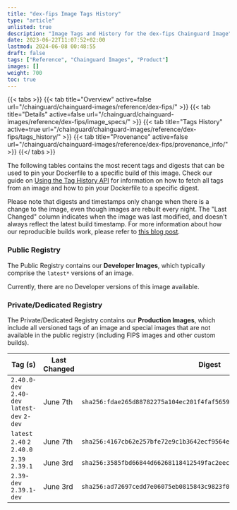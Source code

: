 ```yaml
---
title: "dex-fips Image Tags History"
type: "article"
unlisted: true
description: "Image Tags and History for the dex-fips Chainguard Image"
date: 2023-06-22T11:07:52+02:00
lastmod: 2024-06-08 00:48:55
draft: false
tags: ["Reference", "Chainguard Images", "Product"]
images: []
weight: 700
toc: true
---
```


{{< tabs >}}
{{< tab title="Overview" active=false url="/chainguard/chainguard-images/reference/dex-fips/" >}}
{{< tab title="Details" active=false url="/chainguard/chainguard-images/reference/dex-fips/image_specs/" >}}
{{< tab title="Tags History" active=true url="/chainguard/chainguard-images/reference/dex-fips/tags_history/" >}}
{{< tab title="Provenance" active=false url="/chainguard/chainguard-images/reference/dex-fips/provenance_info/" >}}
{{</ tabs >}}

The following tables contains the most recent tags and digests that can be used to pin your Dockerfile to a specific build of this image. Check our guide on [Using the Tag History API](/chainguard/chainguard-images/using-the-tag-history-api/) for information on how to fetch all tags from an image and how to pin your Dockerfile to a specific digest.

Please note that digests and timestamps only change when there is a change to the image, even though images are rebuilt every night. The "Last Changed" column indicates when the image was last modified, and doesn't always reflect the latest build timestamp. For more information about how our reproducible builds work, please refer to [this blog post](https://www.chainguard.dev/unchained/reproducing-chainguards-reproducible-image-builds).

### Public Registry
The Public Registry contains our **Developer Images**, which typically comprise the `latest*` versions of an image.

Currently, there are no Developer versions of this image available.

### Private/Dedicated Registry
The Private/Dedicated Registry contains our **Production Images**, which include all versioned tags of an image and special images that are not available in the public registry (including FIPS images and other custom builds).

| Tag (s)                                       | Last Changed | Digest                                                                    |
|-----------------------------------------------|--------------|---------------------------------------------------------------------------|
|  `2.40.0-dev` `2.40-dev` `latest-dev` `2-dev` | June 7th     | `sha256:fdae265d88782275a104ec201f4faf5659eff7b99fa57f7e60dd3dd3b35621ce` |
|  `latest` `2.40` `2` `2.40.0`                 | June 7th     | `sha256:4167cb62e257bfe72e9c1b3642ecf9564e8a96ae604064d5c33c31c1c2b35d65` |
|  `2.39` `2.39.1`                              | June 3rd     | `sha256:3585fbd66844d66268118412549fac2eec7724961c2b50c5c9bd3e91011e9c81` |
|  `2.39-dev` `2.39.1-dev`                      | June 3rd     | `sha256:ad72697cedd7e06075eb0815843c9823f0c76c94683052daf3e284050f55b399` |

